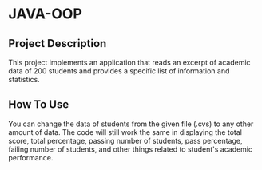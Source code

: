 # JAVA-OOP

## Project Description

This project implements an application that reads an excerpt of academic data of 200 students and provides a specific list of information and statistics.

## How To Use

You can change the data of students from the given file (.cvs) to any other amount of data. The code will still work the same in displaying the total score,
total percentage, passing number of students, pass percentage, failing number of students, and other things related to student's academic performance.
